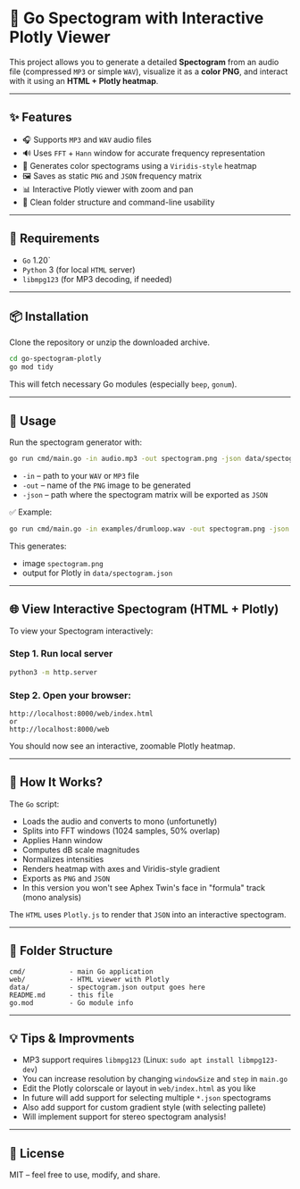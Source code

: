 # 🎵 Go Spectogram with Interactive Plotly Viewer

This project allows you to generate a detailed **Spectogram** from an audio file (compressed `MP3` or simple `WAV`), visualize it as a **color PNG**, and interact with it using an **HTML + Plotly heatmap**.

---

## ✨ Features

- 🎧 Supports `MP3` and `WAV` audio files
- 🔊 Uses `FFT` + `Hann` window for accurate frequency representation
- 🎨 Generates color spectograms using a `Viridis-style` heatmap
- 🖼️ Saves as static `PNG` and `JSON` frequency matrix
- 📊 Interactive Plotly viewer with zoom and pan
- 📁 Clean folder structure and command-line usability

---

## 🔧 Requirements

- `Go` 1.20`
- `Python` 3 (for local `HTML` server)
- `libmpg123` (for MP3 decoding, if needed)

---

## 📦 Installation

Clone the repository or unzip the downloaded archive.

```bash
cd go-spectogram-plotly
go mod tidy
```

This will fetch necessary Go modules (especially `beep`, `gonum`).

---

## 🚀 Usage

Run the spectogram generator with:

```bash
go run cmd/main.go -in audio.mp3 -out spectogram.png -json data/spectogram.json
```

- `-in` – path to your `WAV` or `MP3` file
- `-out` – name of the `PNG` image to be generated
- `-json` – path where the spectogram matrix will be exported as `JSON`

✅ Example:
```bash
go run cmd/main.go -in examples/drumloop.wav -out spectogram.png -json data/spectogram.json
```

This generates:
- image `spectogram.png`
- output for Plotly in `data/spectogram.json`

---

## 🌐 View Interactive Spectogram (HTML + Plotly)

To view your Spectogram interactively:

### Step 1. Run local server

```bash
python3 -m http.server
```

### Step 2. Open your browser:

```
http://localhost:8000/web/index.html
or
http://localhost:8000/web
```

You should now see an interactive, zoomable Plotly heatmap.

---

## 🧠 How It Works?

The `Go` script:
- Loads the audio and converts to mono (unfortunetly)
- Splits into FFT windows (1024 samples, 50% overlap)
- Applies Hann window
- Computes dB scale magnitudes
- Normalizes intensities
- Renders heatmap with axes and Viridis-style gradient
- Exports as `PNG` and `JSON`
- In this version you won't see Aphex Twin's face in "formula" track (mono analysis)

The `HTML` uses `Plotly.js` to render that `JSON` into an interactive spectogram.

---

## 📁 Folder Structure

```
cmd/           - main Go application
web/           - HTML viewer with Plotly
data/          - spectogram.json output goes here
README.md      - this file
go.mod         - Go module info
```

---

## 💡 Tips & Improvments

- MP3 support requires `libmpg123` (Linux: `sudo apt install libmpg123-dev`)
- You can increase resolution by changing `windowSize` and `step` in `main.go`
- Edit the Plotly colorscale or layout in `web/index.html` as you like
- In future will add support for selecting multiple `*.json` spectograms
- Also add support for custom gradient style (with selecting pallete)
- Will implement support for stereo spectogram analysis!

---

## 📄 License

MIT – feel free to use, modify, and share.
